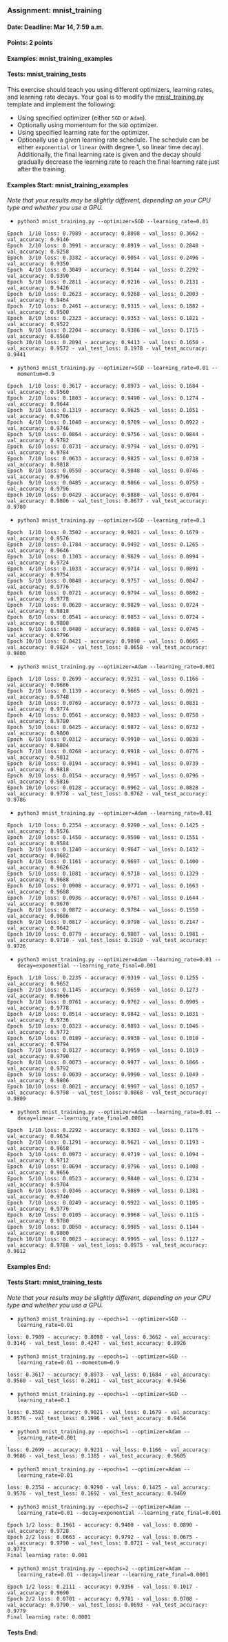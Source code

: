 ### Assignment: mnist_training
#### Date: Deadline: Mar 14, 7:59 a.m.
#### Points: 2 points
#### Examples: mnist_training_examples
#### Tests: mnist_training_tests

This exercise should teach you using different optimizers, learning rates,
and learning rate decays. Your goal is to modify the
[mnist_training.py](https://github.com/ufal/npfl114/tree/past-2122/labs/03/mnist_training.py)
template and implement the following:
- Using specified optimizer (either `SGD` or `Adam`).
- Optionally using momentum for the `SGD` optimizer.
- Using specified learning rate for the optimizer.
- Optionally use a given learning rate schedule. The schedule can be either
  `exponential` or `linear` (with degree 1, so linear time decay).
  Additionally, the final learning rate is given and the decay should gradually
  decrease the learning rate to reach the final learning rate just after the
  training.

#### Examples Start: mnist_training_examples
_Note that your results may be slightly different, depending on your CPU type and whether you use a GPU._
- `python3 mnist_training.py --optimizer=SGD --learning_rate=0.01`
```
Epoch  1/10 loss: 0.7989 - accuracy: 0.8098 - val_loss: 0.3662 - val_accuracy: 0.9146
Epoch  2/10 loss: 0.3991 - accuracy: 0.8919 - val_loss: 0.2848 - val_accuracy: 0.9258
Epoch  3/10 loss: 0.3382 - accuracy: 0.9054 - val_loss: 0.2496 - val_accuracy: 0.9350
Epoch  4/10 loss: 0.3049 - accuracy: 0.9144 - val_loss: 0.2292 - val_accuracy: 0.9390
Epoch  5/10 loss: 0.2811 - accuracy: 0.9216 - val_loss: 0.2131 - val_accuracy: 0.9426
Epoch  6/10 loss: 0.2623 - accuracy: 0.9268 - val_loss: 0.2003 - val_accuracy: 0.9464
Epoch  7/10 loss: 0.2461 - accuracy: 0.9315 - val_loss: 0.1882 - val_accuracy: 0.9500
Epoch  8/10 loss: 0.2323 - accuracy: 0.9353 - val_loss: 0.1821 - val_accuracy: 0.9522
Epoch  9/10 loss: 0.2204 - accuracy: 0.9386 - val_loss: 0.1715 - val_accuracy: 0.9560
Epoch 10/10 loss: 0.2094 - accuracy: 0.9413 - val_loss: 0.1650 - val_accuracy: 0.9572 - val_test_loss: 0.1978 - val_test_accuracy: 0.9441
```
- `python3 mnist_training.py --optimizer=SGD --learning_rate=0.01 --momentum=0.9`
```
Epoch  1/10 loss: 0.3617 - accuracy: 0.8973 - val_loss: 0.1684 - val_accuracy: 0.9560
Epoch  2/10 loss: 0.1803 - accuracy: 0.9490 - val_loss: 0.1274 - val_accuracy: 0.9644
Epoch  3/10 loss: 0.1319 - accuracy: 0.9625 - val_loss: 0.1051 - val_accuracy: 0.9706
Epoch  4/10 loss: 0.1048 - accuracy: 0.9709 - val_loss: 0.0922 - val_accuracy: 0.9746
Epoch  5/10 loss: 0.0864 - accuracy: 0.9756 - val_loss: 0.0844 - val_accuracy: 0.9782
Epoch  6/10 loss: 0.0731 - accuracy: 0.9794 - val_loss: 0.0791 - val_accuracy: 0.9784
Epoch  7/10 loss: 0.0633 - accuracy: 0.9825 - val_loss: 0.0738 - val_accuracy: 0.9818
Epoch  8/10 loss: 0.0550 - accuracy: 0.9848 - val_loss: 0.0746 - val_accuracy: 0.9796
Epoch  9/10 loss: 0.0485 - accuracy: 0.9866 - val_loss: 0.0758 - val_accuracy: 0.9796
Epoch 10/10 loss: 0.0429 - accuracy: 0.9888 - val_loss: 0.0704 - val_accuracy: 0.9806 - val_test_loss: 0.0677 - val_test_accuracy: 0.9789
```
- `python3 mnist_training.py --optimizer=SGD --learning_rate=0.1`
```
Epoch  1/10 loss: 0.3502 - accuracy: 0.9021 - val_loss: 0.1679 - val_accuracy: 0.9576
Epoch  2/10 loss: 0.1784 - accuracy: 0.9492 - val_loss: 0.1265 - val_accuracy: 0.9646
Epoch  3/10 loss: 0.1303 - accuracy: 0.9629 - val_loss: 0.0994 - val_accuracy: 0.9724
Epoch  4/10 loss: 0.1033 - accuracy: 0.9714 - val_loss: 0.0891 - val_accuracy: 0.9754
Epoch  5/10 loss: 0.0848 - accuracy: 0.9757 - val_loss: 0.0847 - val_accuracy: 0.9776
Epoch  6/10 loss: 0.0721 - accuracy: 0.9794 - val_loss: 0.0802 - val_accuracy: 0.9778
Epoch  7/10 loss: 0.0620 - accuracy: 0.9829 - val_loss: 0.0724 - val_accuracy: 0.9818
Epoch  8/10 loss: 0.0541 - accuracy: 0.9853 - val_loss: 0.0724 - val_accuracy: 0.9808
Epoch  9/10 loss: 0.0480 - accuracy: 0.9868 - val_loss: 0.0745 - val_accuracy: 0.9796
Epoch 10/10 loss: 0.0421 - accuracy: 0.9890 - val_loss: 0.0665 - val_accuracy: 0.9824 - val_test_loss: 0.0658 - val_test_accuracy: 0.9800
```
- `python3 mnist_training.py --optimizer=Adam --learning_rate=0.001`
```
Epoch  1/10 loss: 0.2699 - accuracy: 0.9231 - val_loss: 0.1166 - val_accuracy: 0.9686
Epoch  2/10 loss: 0.1139 - accuracy: 0.9665 - val_loss: 0.0921 - val_accuracy: 0.9748
Epoch  3/10 loss: 0.0769 - accuracy: 0.9773 - val_loss: 0.0831 - val_accuracy: 0.9774
Epoch  4/10 loss: 0.0561 - accuracy: 0.9833 - val_loss: 0.0758 - val_accuracy: 0.9780
Epoch  5/10 loss: 0.0425 - accuracy: 0.9872 - val_loss: 0.0732 - val_accuracy: 0.9800
Epoch  6/10 loss: 0.0312 - accuracy: 0.9910 - val_loss: 0.0838 - val_accuracy: 0.9804
Epoch  7/10 loss: 0.0268 - accuracy: 0.9918 - val_loss: 0.0776 - val_accuracy: 0.9812
Epoch  8/10 loss: 0.0194 - accuracy: 0.9941 - val_loss: 0.0739 - val_accuracy: 0.9818
Epoch  9/10 loss: 0.0154 - accuracy: 0.9957 - val_loss: 0.0796 - val_accuracy: 0.9816
Epoch 10/10 loss: 0.0128 - accuracy: 0.9962 - val_loss: 0.0828 - val_accuracy: 0.9778 - val_test_loss: 0.0762 - val_test_accuracy: 0.9786
```
- `python3 mnist_training.py --optimizer=Adam --learning_rate=0.01`
```
Epoch  1/10 loss: 0.2354 - accuracy: 0.9290 - val_loss: 0.1425 - val_accuracy: 0.9576
Epoch  2/10 loss: 0.1450 - accuracy: 0.9590 - val_loss: 0.1551 - val_accuracy: 0.9584
Epoch  3/10 loss: 0.1240 - accuracy: 0.9647 - val_loss: 0.1432 - val_accuracy: 0.9682
Epoch  4/10 loss: 0.1161 - accuracy: 0.9697 - val_loss: 0.1400 - val_accuracy: 0.9626
Epoch  5/10 loss: 0.1081 - accuracy: 0.9718 - val_loss: 0.1329 - val_accuracy: 0.9688
Epoch  6/10 loss: 0.0908 - accuracy: 0.9771 - val_loss: 0.1663 - val_accuracy: 0.9688
Epoch  7/10 loss: 0.0936 - accuracy: 0.9767 - val_loss: 0.1644 - val_accuracy: 0.9670
Epoch  8/10 loss: 0.0872 - accuracy: 0.9784 - val_loss: 0.1550 - val_accuracy: 0.9686
Epoch  9/10 loss: 0.0817 - accuracy: 0.9798 - val_loss: 0.2147 - val_accuracy: 0.9642
Epoch 10/10 loss: 0.0779 - accuracy: 0.9807 - val_loss: 0.1981 - val_accuracy: 0.9718 - val_test_loss: 0.1910 - val_test_accuracy: 0.9726
```
- `python3 mnist_training.py --optimizer=Adam --learning_rate=0.01 --decay=exponential --learning_rate_final=0.001`
```
Epoch  1/10 loss: 0.2235 - accuracy: 0.9319 - val_loss: 0.1255 - val_accuracy: 0.9652
Epoch  2/10 loss: 0.1145 - accuracy: 0.9659 - val_loss: 0.1273 - val_accuracy: 0.9666
Epoch  3/10 loss: 0.0761 - accuracy: 0.9762 - val_loss: 0.0905 - val_accuracy: 0.9778
Epoch  4/10 loss: 0.0514 - accuracy: 0.9842 - val_loss: 0.1031 - val_accuracy: 0.9736
Epoch  5/10 loss: 0.0323 - accuracy: 0.9893 - val_loss: 0.1046 - val_accuracy: 0.9772
Epoch  6/10 loss: 0.0189 - accuracy: 0.9938 - val_loss: 0.1010 - val_accuracy: 0.9794
Epoch  7/10 loss: 0.0127 - accuracy: 0.9959 - val_loss: 0.1019 - val_accuracy: 0.9790
Epoch  8/10 loss: 0.0073 - accuracy: 0.9977 - val_loss: 0.1066 - val_accuracy: 0.9792
Epoch  9/10 loss: 0.0039 - accuracy: 0.9990 - val_loss: 0.1049 - val_accuracy: 0.9806
Epoch 10/10 loss: 0.0021 - accuracy: 0.9997 - val_loss: 0.1057 - val_accuracy: 0.9798 - val_test_loss: 0.0868 - val_test_accuracy: 0.9809
```
- `python3 mnist_training.py --optimizer=Adam --learning_rate=0.01 --decay=linear --learning_rate_final=0.0001`
```
Epoch  1/10 loss: 0.2292 - accuracy: 0.9303 - val_loss: 0.1176 - val_accuracy: 0.9634
Epoch  2/10 loss: 0.1291 - accuracy: 0.9621 - val_loss: 0.1193 - val_accuracy: 0.9658
Epoch  3/10 loss: 0.0973 - accuracy: 0.9719 - val_loss: 0.1094 - val_accuracy: 0.9712
Epoch  4/10 loss: 0.0694 - accuracy: 0.9796 - val_loss: 0.1408 - val_accuracy: 0.9656
Epoch  5/10 loss: 0.0523 - accuracy: 0.9840 - val_loss: 0.1234 - val_accuracy: 0.9704
Epoch  6/10 loss: 0.0346 - accuracy: 0.9889 - val_loss: 0.1381 - val_accuracy: 0.9740
Epoch  7/10 loss: 0.0249 - accuracy: 0.9922 - val_loss: 0.1105 - val_accuracy: 0.9776
Epoch  8/10 loss: 0.0105 - accuracy: 0.9968 - val_loss: 0.1115 - val_accuracy: 0.9780
Epoch  9/10 loss: 0.0050 - accuracy: 0.9985 - val_loss: 0.1144 - val_accuracy: 0.9800
Epoch 10/10 loss: 0.0023 - accuracy: 0.9995 - val_loss: 0.1127 - val_accuracy: 0.9788 - val_test_loss: 0.0975 - val_test_accuracy: 0.9812
```
#### Examples End:
#### Tests Start: mnist_training_tests
_Note that your results may be slightly different, depending on your CPU type and whether you use a GPU._
- `python3 mnist_training.py --epochs=1 --optimizer=SGD --learning_rate=0.01`
```
loss: 0.7989 - accuracy: 0.8098 - val_loss: 0.3662 - val_accuracy: 0.9146 - val_test_loss: 0.4247 - val_test_accuracy: 0.8926
```
- `python3 mnist_training.py --epochs=1 --optimizer=SGD --learning_rate=0.01 --momentum=0.9`
```
loss: 0.3617 - accuracy: 0.8973 - val_loss: 0.1684 - val_accuracy: 0.9560 - val_test_loss: 0.2011 - val_test_accuracy: 0.9456
```
- `python3 mnist_training.py --epochs=1 --optimizer=SGD --learning_rate=0.1`
```
loss: 0.3502 - accuracy: 0.9021 - val_loss: 0.1679 - val_accuracy: 0.9576 - val_test_loss: 0.1996 - val_test_accuracy: 0.9454
```
- `python3 mnist_training.py --epochs=1 --optimizer=Adam --learning_rate=0.001`
```
loss: 0.2699 - accuracy: 0.9231 - val_loss: 0.1166 - val_accuracy: 0.9686 - val_test_loss: 0.1385 - val_test_accuracy: 0.9605
```
- `python3 mnist_training.py --epochs=1 --optimizer=Adam --learning_rate=0.01`
```
loss: 0.2354 - accuracy: 0.9290 - val_loss: 0.1425 - val_accuracy: 0.9576 - val_test_loss: 0.1692 - val_test_accuracy: 0.9469
```
- `python3 mnist_training.py --epochs=2 --optimizer=Adam --learning_rate=0.01 --decay=exponential --learning_rate_final=0.001`
```
Epoch 1/2 loss: 0.1961 - accuracy: 0.9400 - val_loss: 0.0890 - val_accuracy: 0.9728
Epoch 2/2 loss: 0.0663 - accuracy: 0.9792 - val_loss: 0.0675 - val_accuracy: 0.9790 - val_test_loss: 0.0721 - val_test_accuracy: 0.9773
Final learning rate: 0.001
```
- `python3 mnist_training.py --epochs=2 --optimizer=Adam --learning_rate=0.01 --decay=linear --learning_rate_final=0.0001`
```
Epoch 1/2 loss: 0.2111 - accuracy: 0.9356 - val_loss: 0.1017 - val_accuracy: 0.9690
Epoch 2/2 loss: 0.0701 - accuracy: 0.9781 - val_loss: 0.0708 - val_accuracy: 0.9790 - val_test_loss: 0.0693 - val_test_accuracy: 0.9779
Final learning rate: 0.0001
```
#### Tests End:
